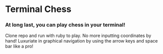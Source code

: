 # Terminal Chess

### At long last, you can play chess in your terminal!

Clone repo and run with ruby to play. No more inputting coordinates by hand! Luxuriate in graphical navigation by using the arrow keys and space bar like a pro!